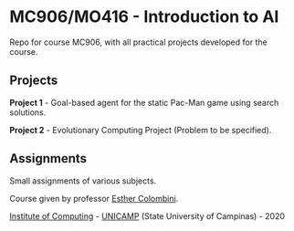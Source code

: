 MC906/MO416 - Introduction to AI
================================

Repo for course MC906, with all practical projects developed for the course.

## Projects

**Project 1** - Goal-based agent for the static Pac-Man game using search solutions.

**Project 2** - Evolutionary Computing Project (Problem to be specified).

## Assignments
Small assignments of various subjects.

Course given by professor [Esther Colombini](https://ic.unicamp.br/~esther/).

[Institute of Computing](http://ic.unicamp.br/en) - [UNICAMP](http://www.unicamp.br/unicamp/) (State University of Campinas) - 2020

